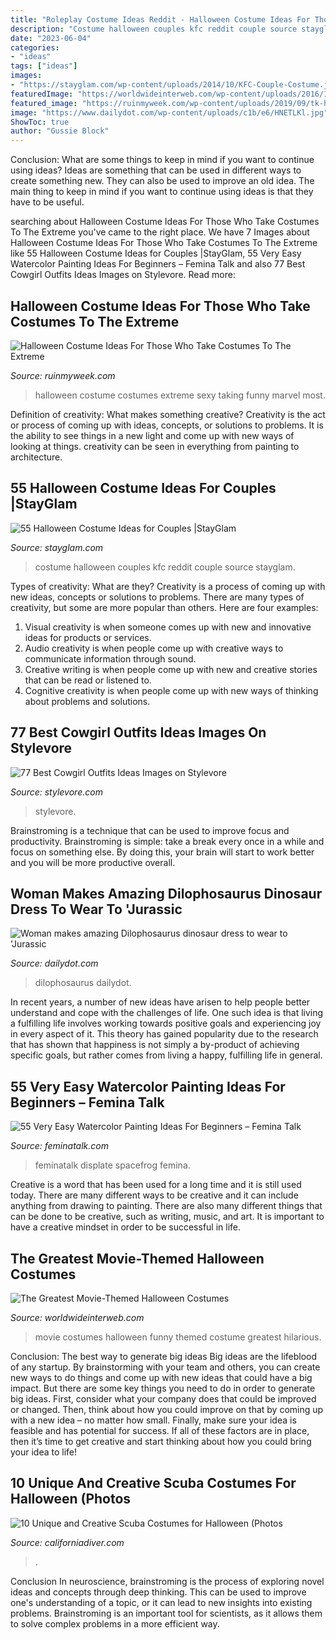 ```yaml
---
title: "Roleplay Costume Ideas Reddit - Halloween Costume Ideas For Those Who Take Costumes To The Extreme"
description: "Costume halloween couples kfc reddit couple source stayglam"
date: "2023-06-04"
categories:
- "ideas"
tags: ["ideas"]
images:
- "https://stayglam.com/wp-content/uploads/2014/10/KFC-Couple-Costume.jpg"
featuredImage: "https://worldwideinterweb.com/wp-content/uploads/2016/10/classic-movie-costumes.jpg"
featured_image: "https://ruinmyweek.com/wp-content/uploads/2019/09/tk-halloween-costume-ideas-for-people-who-like-taking-their-costumes-to-the-extreme-21.jpg"
image: "https://www.dailydot.com/wp-content/uploads/c1b/e6/HNETLKl.jpg"
ShowToc: true
author: "Gussie Block"
---
```



Conclusion: What are some things to keep in mind if you want to continue using ideas?
Ideas are something that can be used in different ways to create something new. They can also be used to improve an old idea. The main thing to keep in mind if you want to continue using ideas is that they have to be useful.

	

		
searching about Halloween Costume Ideas For Those Who Take Costumes To The Extreme you've came to the right place. We have 7 Images about Halloween Costume Ideas For Those Who Take Costumes To The Extreme like 55 Halloween Costume Ideas for Couples |StayGlam, 55 Very Easy Watercolor Painting Ideas For Beginners – Femina Talk and also 77 Best Cowgirl Outfits Ideas Images on Stylevore. Read more:
		
    
## Halloween Costume Ideas For Those Who Take Costumes To The Extreme

<img loading=lazy src="https://ruinmyweek.com/wp-content/uploads/2019/09/tk-halloween-costume-ideas-for-people-who-like-taking-their-costumes-to-the-extreme-21.jpg" onerror="this.onerror=null;this.src='https://tse4.mm.bing.net/th?id=OIP.tWa7Xx9GKxXy-Kq5Z4VnYAHaJ4&amp;pid=15.1';" alt="Halloween Costume Ideas For Those Who Take Costumes To The Extreme">

_Source: ruinmyweek.com_

>halloween costume costumes extreme sexy taking funny marvel most. 

	

Definition of creativity: What makes something creative?
Creativity is the act or process of coming up with ideas, concepts, or solutions to problems. It is the ability to see things in a new light and come up with new ways of looking at things. creativity can be seen in everything from painting to architecture.

    
## 55 Halloween Costume Ideas For Couples |StayGlam

<img loading=lazy src="https://stayglam.com/wp-content/uploads/2014/10/KFC-Couple-Costume.jpg" onerror="this.onerror=null;this.src='https://tse1.mm.bing.net/th?id=OIP.R0JOhM9BUr2ljCo5xGiziAAAAA&amp;pid=15.1';" alt="55 Halloween Costume Ideas for Couples |StayGlam">

_Source: stayglam.com_

>costume halloween couples kfc reddit couple source stayglam. 

	

Types of creativity: What are they?
Creativity is a process of coming up with new ideas, concepts or solutions to problems. There are many types of creativity, but some are more popular than others. Here are four examples: 
1. Visual creativity is when someone comes up with new and innovative ideas for products or services.
2. Audio creativity is when people come up with creative ways to communicate information through sound.
3. Creative writing is when people come up with new and creative stories that can be read or listened to.
4. Cognitive creativity is when people come up with new ways of thinking about problems and solutions.

    
## 77 Best Cowgirl Outfits Ideas Images On Stylevore

<img loading=lazy src="https://www.stylevore.com/wp-content/uploads/2020/04/western-wear-jeans-cowgirl-outfits-1585918385c84pl.jpg" onerror="this.onerror=null;this.src='https://tse4.mm.bing.net/th?id=OIP.BkY6VM5pvOGMLF5sTv1kswHaJQ&amp;pid=15.1';" alt="77 Best Cowgirl Outfits Ideas Images on Stylevore">

_Source: stylevore.com_

>stylevore. 

	

Brainstroming is a technique that can be used to improve focus and productivity. Brainstroming is simple: take a break every once in a while and focus on something else. By doing this, your brain will start to work better and you will be more productive overall.

    
## Woman Makes Amazing Dilophosaurus Dinosaur Dress To Wear To &#039;Jurassic

<img loading=lazy src="https://www.dailydot.com/wp-content/uploads/c1b/e6/HNETLKl.jpg" onerror="this.onerror=null;this.src='https://tse1.mm.bing.net/th?id=OIP.BsPMfnDqs1b60HRfvZ3OLgHaJ4&amp;pid=15.1';" alt="Woman makes amazing Dilophosaurus dinosaur dress to wear to &#039;Jurassic">

_Source: dailydot.com_

>dilophosaurus dailydot. 

	

In recent years, a number of new ideas have arisen to help people better understand and cope with the challenges of life. One such idea is that living a fulfilling life involves working towards positive goals and experiencing joy in every aspect of it. This theory has gained popularity due to the research that has shown that happiness is not simply a by-product of achieving specific goals, but rather comes from living a happy, fulfilling life in general.

    
## 55 Very Easy Watercolor Painting Ideas For Beginners – Femina Talk

<img loading=lazy src="https://www.feminatalk.com/wp-content/uploads/2018/08/Very-Easy-Watercolor-Painting-Ideas-for-beginners00014.jpg" onerror="this.onerror=null;this.src='https://tse3.mm.bing.net/th?id=OIP.YGQouffOcLBMAzq4ctaSpwHaKZ&amp;pid=15.1';" alt="55 Very Easy Watercolor Painting Ideas For Beginners – Femina Talk">

_Source: feminatalk.com_

>feminatalk displate spacefrog femina. 

	

Creative is a word that has been used for a long time and it is still used today. There are many different ways to be creative and it can include anything from drawing to painting. There are also many different things that can be done to be creative, such as writing, music, and art. It is important to have a creative mindset in order to be successful in life.

    
## The Greatest Movie-Themed Halloween Costumes

<img loading=lazy src="https://worldwideinterweb.com/wp-content/uploads/2016/10/classic-movie-costumes.jpg" onerror="this.onerror=null;this.src='https://tse1.mm.bing.net/th?id=OIP.wkmzWr17UMPFbuXLKQ9RdQAAAA&amp;pid=15.1';" alt="The Greatest Movie-Themed Halloween Costumes">

_Source: worldwideinterweb.com_

>movie costumes halloween funny themed costume greatest hilarious. 

	

Conclusion: The best way to generate big ideas
Big ideas are the lifeblood of any startup. By brainstorming with your team and others, you can create new ways to do things and come up with new ideas that could have a big impact. But there are some key things you need to do in order to generate big ideas. First, consider what your company does that could be improved or changed. Then, think about how you could improve on that by coming up with a new idea – no matter how small. Finally, make sure your idea is feasible and has potential for success. If all of these factors are in place, then it’s time to get creative and start thinking about how you could bring your idea to life!

    
## 10 Unique And Creative Scuba Costumes For Halloween (Photos

<img loading=lazy src="https://californiadiver.com/wp-content/uploads/2015/10/scubababy.jpg" onerror="this.onerror=null;this.src='https://tse1.mm.bing.net/th?id=OIP.2jB-1-rOrjNsuyo7HW6N4wHaJ4&amp;pid=15.1';" alt="10 Unique and Creative Scuba Costumes for Halloween (Photos">

_Source: californiadiver.com_

>. 

	

Conclusion
In neuroscience, brainstroming is the process of exploring novel ideas and concepts through deep thinking. This can be used to improve one's understanding of a topic, or it can lead to new insights into existing problems. Brainstroming is an important tool for scientists, as it allows them to solve complex problems in a more efficient way.

